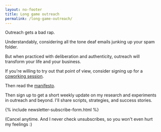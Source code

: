 ```yaml
---
layout: no-footer
title: Long game outreach
permalink: /long-game-outreach/
---
```


Outreach gets a bad rap.

Understandably, considering all the tone deaf emails junking up your spam folder.

But when practiced with deliberation and authenticity, outreach will transform your life and your business.

If you're willing to try out that point of view, consider signing up for a [coworking session](/social-pomodoros).

Then read the [manifesto](/long-game-outreach-manifesto).

Then sign up to get a short weekly update on my research and experiments in outreach and beyond. I'll share scripts, strategies, and success stories.

{% include newsletter-subscribe-form.html %}

(Cancel anytime. And I never check unsubscribes, so you won't even hurt my feelings :)
